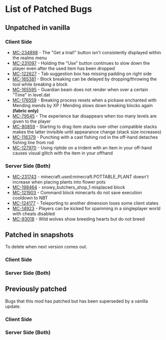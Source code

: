 # List of Patched Bugs
## Unpatched in vanilla
### Client Side
* [MC-234898](https://bugs.mojang.com/browse/MC-234898) - The "Get a trial!" button isn't consistently displayed within the realms menu
* [MC-231097](https://bugs.mojang.com/browse/MC-231097) - Holding the "Use" button continues to slow down the player even after the used item has been dropped
* [MC-122627](https://bugs.mojang.com/browse/MC-122627) - Tab suggestion box has missing padding on right side
* [MC-165381](https://bugs.mojang.com/browse/MC-165381) - Block breaking can be delayed by dropping/throwing the tool while breaking a block
* [MC-165595](https://bugs.mojang.com/browse/MC-165595) - Guardian beam does not render when over a certain "Time" in level.dat
* [MC-176559](https://bugs.mojang.com/browse/MC-176559) - Breaking process resets when a pickaxe enchanted with Mending mends by XP / Mending slows down breaking blocks again **(fabric only)**
* [MC-79545](https://bugs.mojang.com/browse/MC-79545) - The experience bar disappears when too many levels are given to the player
* [MC-80859](https://bugs.mojang.com/browse/MC-80859) - Starting to drag item stacks over other compatible stacks makes the latter invisible until appearance change (stack size increases)
* [MC-116379](https://bugs.mojang.com/browse/MC-116379) - Punching with a cast fishing rod in the off-hand detaches fishing line from rod
* [MC-127970](https://bugs.mojang.com/browse/MC-127970) - Using riptide on a trident with an item in your off-hand causes visual glitch with the item in your offhand
### Server Side (Both)
* [MC-231743](https://bugs.mojang.com/browse/MC-231743) - minecraft.used:minecraft.POTTABLE_PLANT doesn't increase when placing plants into flower pots
* [MC-198464](https://bugs.mojang.com/browse/MC-198464) - snowy_butchers_shop_1 misplaced block
* [MC-121903](https://bugs.mojang.com/browse/MC-121903) - Command block minecarts do not save execution cooldown to NBT
* [MC-124177](https://bugs.mojang.com/browse/MC-124177) - Teleporting to another dimension loses some client states
* [MC-14923](https://bugs.mojang.com/browse/MC-14923) - Players can be kicked for spamming in a singleplayer world with cheats disabled
* [MC-93018](https://bugs.mojang.com/browse/MC-93018) - Wild wolves show breeding hearts but do not breed

## Patched in snapshots
To delete when next version comes out.
### Client Side
### Server Side (Both)

## Previously patched
Bugs that this mod has patched but has been superseded by a vanilla update.
### Client Side
### Server Side (Both)
